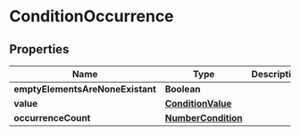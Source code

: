 
# ConditionOccurrence

## Properties
Name | Type | Description | Notes
------------ | ------------- | ------------- | -------------
**emptyElementsAreNoneExistant** | **Boolean** |  |  [optional]
**value** | [**ConditionValue**](ConditionValue.md) |  |  [optional]
**occurrenceCount** | [**NumberCondition**](NumberCondition.md) |  |  [optional]




